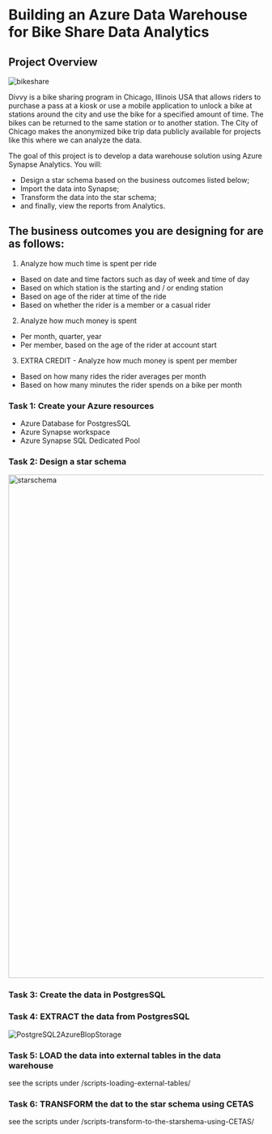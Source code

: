 # Building an Azure Data Warehouse for Bike Share Data Analytics

## Project Overview

![bikeshare](https://github.com/muegle/project-2-azure-data-warehouse-for-bike-share-data-analytics/assets/142508165/939332bb-6794-47e3-90a5-c7eecfc65ebb)

Divvy is a bike sharing program in Chicago, Illinois USA that allows riders to purchase a pass at a kiosk or use a mobile application to unlock a bike at stations around the city and use the bike for a specified amount of time. The bikes can be returned to the same station or to another station. The City of Chicago makes the anonymized bike trip data publicly available for projects like this where we can analyze the data.

The goal of this project is to develop a data warehouse solution using Azure Synapse Analytics. You will:

* Design a star schema based on the business outcomes listed below;
* Import the data into Synapse;
* Transform the data into the star schema;
* and finally, view the reports from Analytics.

## The business outcomes you are designing for are as follows:
1. Analyze how much time is spent per ride
* Based on date and time factors such as day of week and time of day
* Based on which station is the starting and / or ending station
* Based on age of the rider at time of the ride
* Based on whether the rider is a member or a casual rider

2. Analyze how much money is spent
* Per month, quarter, year
* Per member, based on the age of the rider at account start

3. EXTRA CREDIT - Analyze how much money is spent per member
* Based on how many rides the rider averages per month
* Based on how many minutes the rider spends on a bike per month

### **Task 1:** Create your Azure resources
* Azure Database for PostgresSQL
* Azure Synapse workspace
* Azure Synapse SQL Dedicated Pool

### **Task 2:** Design a star schema

<img width="995" alt="starschema" src="https://github.com/muegle/project-2-azure-data-warehouse-for-bike-share-data-analytics/assets/142508165/39f930fa-c06a-4584-8630-0944353a6493">

### **Task 3:** Create the data in PostgresSQL

### **Task 4:** EXTRACT the data from PostgresSQL

![PostgreSQL2AzureBlopStorage](https://github.com/muegle/project-2-azure-data-warehouse-for-bike-share-data-analytics/assets/142508165/0440eb2c-b076-4921-b29f-71b322aeaf6d)

### **Task 5:** LOAD the data into external tables in the data warehouse
see the scripts under /scripts-loading-external-tables/

### **Task 6:** TRANSFORM the dat to the star schema using CETAS
see the scripts under /scripts-transform-to-the-starshema-using-CETAS/



